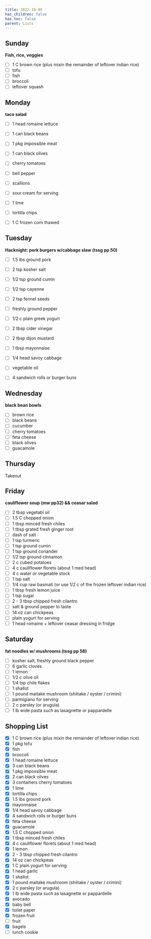 ```yaml
---
title: 2022-10-09
has_children: false
has_toc: false
parent: Lists
---
```


## Sunday
**Fish, rice, veggies**
- [ ] 1 C brown rice (plus mixin the remainder of leftover indian rice)
- [ ] tofu
- [ ] fish
- [ ] broccoli 
- [ ] leftover squash

## Monday
**taco salad**
- [ ] 1 head romaine lettuce
- [ ] 1 can black beans
- [ ] 1 pkg impossible meat
- [ ] 1 can black olives
- [ ] cherry tomatoes
- [ ] bell pepper
- [ ] scallions
- [ ] sour cream for serving
- [ ] 1 lime
- [ ] tortilla chips
- [ ] 1 C frozen corn thawed


## Tuesday
**Hacknight: pork burgers w/cabbage slaw (tssg pp 50)**

- [ ] 1.5 lbs ground pork
- [ ] 2 tsp kosher salt
- [ ] 1/2 tsp ground cumin
- [ ] 1/2 tsp cayenne
- [ ] 2 tsp fennel seeds
- [ ] freshly ground pepper
- [ ] 1/2 c plain greek yogurt
- [ ] 2 tbsp cider vinegar
- [ ] 2 tbsp dijon mustard
- [ ] 1 tbsp mayonnaise
- [ ] 1/4 head savoy cabbage
- [ ] vegetable oil
- [ ] 4 sandwich rolls or burger buns


## Wednesday
**black bean bowls**

- [ ] brown rice
- [ ] black beans
- [ ] cucumber
- [ ] cherry tomatoes
- [ ] feta cheese
- [ ] black olives
- [ ] guacamole

## Thursday
Takeout

## Friday
**cauliflower soup (mw pp32) && ceasar salad**
- [ ] 2 tbsp vegetabl oil
- [ ] 1.5 C chopped onion
- [ ] 1 tbsp minced fresh chiles
- [ ] 1 tbsp grated fresh ginger root
- [ ] dash of salt
- [ ] 1 tsp turmeric
- [ ] 1 tsp ground cumin
- [ ] 1 tsp ground coriander
- [ ] 1/2 tsp ground cinnamon
- [ ] 2 c cubed potatoes
- [ ] 4 c cauliflower florets (about 1 med head)
- [ ] 4 c water or vegetable stock
- [ ] 1 tsp salt
- [ ] 1/4 cup raw basmati (or use 1/2 c of the frozen leftover indian rice)
- [ ] 1 tbsp fresh lemon juice
- [ ] 1 tsp sugar
- [ ] 2 - 3 tbsp chipped fresh cilantro
- [ ] salt & ground pepper to taste
- [ ] 14 oz can chickpeas
- [ ] plain yogurt for serving
- [ ] 1 head romaine + leftover ceasar dressing in fridge

## Saturday
**fat noodles w/ mushrooms (tssg pp 58)**
- [ ] kosher salt, freshly ground black pepper
- [ ] 6 garlic cloves
- [ ] 1 lemon
- [ ] 1/2 c olive oil
- [ ] 1/4 tsp chile flakes
- [ ] 1 shallot
- [ ] 1 pound maitake mushroom (shiitake / oyster / crimini)
- [ ] parmigiano for serving
- [ ] 2 c parsley (or arugula)
- [ ] 1 lb wide pasta such as lasagnette or pappardelle

## Shopping List
- [x] 1 C brown rice (plus mixin the remainder of leftover indian rice)
- [x] 1 pkg tofu
- [x] fish
- [x] broccoli
- [x] 1 head romaine lettuce
- [x] 3 can black beans
- [x] 1 pkg impossible meat
- [x] 2 can black olives
- [x] 3 containers cherry tomatoes
- [x] 1 lime
- [x] tortilla chips
- [x] 1.5 lbs ground pork
- [x] mayonnaise
- [x] 1/4 head savoy cabbage
- [x] 4 sandwich rolls or burger buns
- [x] feta cheese
- [x] guacamole
- [x] 1.5 C chopped onion
- [x] 1 tbsp minced fresh chiles
- [x] 4 c cauliflower florets (about 1 med head)
- [x] 1 lemon
- [x] 2 - 3 tbsp chipped fresh cilantro
- [x] 14 oz can chickpeas
- [x] 1 C plain yogurt for serving
- [x] 1 head garlic
- [x] 1 shallot
- [x] 1 pound maitake mushroom (shiitake / oyster / crimini)
- [x] 2 c parsley (or arugula)
- [x] 1 lb wide pasta such as lasagnette or pappardelle
- [x] avocado
- [x] baby bell
- [x] toilet paper
- [x] frozen fruit
- [ ] fruit
- [x] bagels
- [ ] lunch cookie
